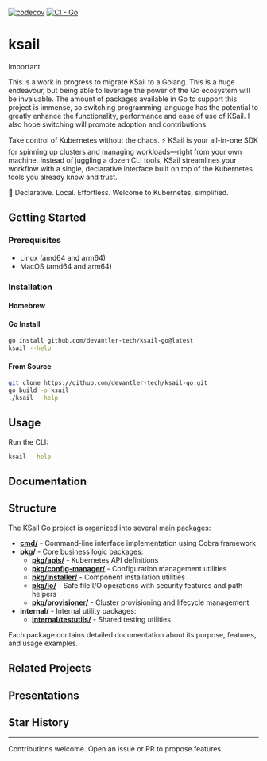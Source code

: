 [![codecov](https://codecov.io/gh/devantler-tech/ksail-go/graph/badge.svg?token=HSUfhaiXwq)](https://codecov.io/gh/devantler-tech/ksail-go)
[![CI - Go](https://github.com/devantler-tech/ksail-go/actions/workflows/ci.yaml/badge.svg)](https://github.com/devantler-tech/ksail-go/actions/workflows/ci.yaml)

# ksail

> [!IMPORTANT]
> This is a work in progress to migrate KSail to a Golang. This is a huge endeavour, but being able to leverage the power of the Go ecosystem will be invaluable. The amount of packages available in Go to support this project is immense, so switching programming language has the potential to greatly enhance the functionality, performance and ease of use of KSail. I also hope switching will promote adoption and contributions.

Take control of Kubernetes without the chaos. ⚡ KSail is your all-in-one SDK for spinning up clusters and managing workloads—right from your own machine. Instead of juggling a dozen CLI tools, KSail streamlines your workflow with a single, declarative interface built on top of the Kubernetes tools you already know and trust.

🌟 Declarative. Local. Effortless. Welcome to Kubernetes, simplified.

## Getting Started

### Prerequisites

- Linux (amd64 and arm64)
- MacOS (amd64 and arm64)

### Installation

#### Homebrew

#### Go Install

```bash
go install github.com/devantler-tech/ksail-go@latest
ksail --help
```

#### From Source

```bash
git clone https://github.com/devantler-tech/ksail-go.git
go build -o ksail
./ksail --help
```

## Usage

Run the CLI:

```bash
ksail --help
```

## Documentation

## Structure

The KSail Go project is organized into several main packages:

- **[cmd/](./cmd/README.md)** - Command-line interface implementation using Cobra framework
- **[pkg/](./pkg/)** - Core business logic packages:
  - **[pkg/apis/](./pkg/apis/cluster/v1alpha1/README.md)** - Kubernetes API definitions
  - **[pkg/config-manager/](./pkg/config-manager/README.md)** - Configuration management utilities
  - **[pkg/installer/](./pkg/installer/README.md)** - Component installation utilities
  - **[pkg/io/](./pkg/io/README.md)** - Safe file I/O operations with security features and path helpers
  - **[pkg/provisioner/](./pkg/provisioner/README.md)** - Cluster provisioning and lifecycle management
- **internal/** - Internal utility packages:
  - **[internal/testutils/](./internal/testutils/README.md)** - Shared testing utilities

Each package contains detailed documentation about its purpose, features, and usage examples.

## Related Projects

## Presentations

## Star History

---

Contributions welcome. Open an issue or PR to propose features.
